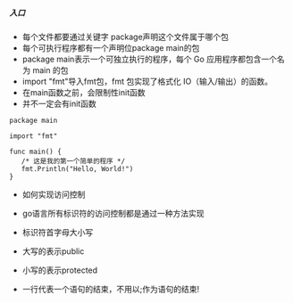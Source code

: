 ##### 入口
- 每个文件都要通过关键字 package声明这个文件属于哪个包
- 每个可执行程序都有一个声明位package main的包
- package main表示一个可独立执行的程序，每个 Go 应用程序都包含一个名为 main 的包
- import "fmt"导入fmt包，fmt 包实现了格式化 IO（输入/输出）的函数。
- 在main函数之前，会限制性init函数
- 并不一定会有init函数

```
package main

import "fmt"

func main() {
   /* 这是我的第一个简单的程序 */
   fmt.Println("Hello, World!")
}
```

- 如何实现访问控制
- go语言所有标识符的访问控制都是通过一种方法实现 
- 标识符首字母大小写
- 大写的表示public
- 小写的表示protected

- 一行代表一个语句的结束，不用以;作为语句的结束!

